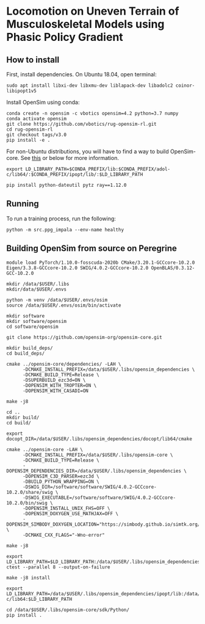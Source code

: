 # Locomotion on Uneven Terrain of Musculoskeletal Models using Phasic Policy Gradient 

## How to install

First, install dependencies. On Ubuntu 18.04, open terminal:

```
sudo apt install libxi-dev libxmu-dev liblapack-dev libadolc2 coinor-libipopt1v5 
```

Install OpenSim using conda:
```
conda create -n opensim -c vbotics opensim=4.2 python=3.7 numpy
conda activate opensim
git clone https://github.com/vbotics/rug-opensim-rl.git
cd rug-opensim-rl
git checkout tags/v3.0
pip install -e .
```

For non-Ubuntu distributions, you will have to find a way to build OpenSim-core. See [this](https://github.com/opensim-org/opensim-core) or below for more information.
```
export LD_LIBRARY_PATH=$CONDA_PREFIX/lib:$CONDA_PREFIX/adol-c/lib64/:$CONDA_PREFIX/ipopt/lib/:$LD_LIBRARY_PATH
```

```
pip install python-dateutil pytz ray==1.12.0
```

## Running

To run a training process, run the following:
```
python -m src.ppg_impala --env-name healthy
```


## Building OpenSim from source on Peregrine
```
module load PyTorch/1.10.0-fosscuda-2020b CMake/3.20.1-GCCcore-10.2.0 Eigen/3.3.8-GCCcore-10.2.0 SWIG/4.0.2-GCCcore-10.2.0 OpenBLAS/0.3.12-GCC-10.2.0

mkdir /data/$USER/.libs
mkdir/data/$USER/.envs

python -m venv /data/$USER/.envs/osim
source /data/$USER/.envs/osim/bin/activate

mkdir software
mkdir software/opensim
cd software/opensim

git clone https://github.com/opensim-org/opensim-core.git

mkdir build_deps/
cd build_deps/

cmake ../opensim-core/dependencies/ -LAH \
      -DCMAKE_INSTALL_PREFIX=/data/$USER/.libs/opensim_dependencies \
      -DCMAKE_BUILD_TYPE=Release \
      -DSUPERBUILD_ezc3d=ON \
      -DOPENSIM_WITH_TROPTER=ON \
      -DOPENSIM_WITH_CASADI=ON

make -j8

cd ..
mkdir build/
cd build/

export docopt_DIR=/data/$USER/.libs/opensim_dependencies/docopt/lib64/cmake

cmake ../opensim-core -LAH \
      -DCMAKE_INSTALL_PREFIX=/data/$USER/.libs/opensim-core \
      -DCMAKE_BUILD_TYPE=Release \
      -DOPENSIM_DEPENDENCIES_DIR=/data/$USER/.libs/opensim_dependencies \
      -DOPENSIM_C3D_PARSER=ezc3d \
      -DBUILD_PYTHON_WRAPPING=ON \
      -DSWIG_DIR=/software/software/SWIG/4.0.2-GCCcore-10.2.0/share/swig \
      -DSWIG_EXECUTABLE=/software/software/SWIG/4.0.2-GCCcore-10.2.0/bin/swig \
      -DOPENSIM_INSTALL_UNIX_FHS=OFF \
      -DOPENSIM_DOXYGEN_USE_MATHJAX=OFF \
      -DOPENSIM_SIMBODY_DOXYGEN_LOCATION="https://simbody.github.io/simtk.org/api_docs/simbody/latest/" \
      -DCMAKE_CXX_FLAGS="-Wno-error"

make -j8

export LD_LIBRARY_PATH=$LD_LIBRARY_PATH:/data/$USER/.libs/opensim_dependencies/simbody/lib
ctest --parallel 8 --output-on-failure

make -j8 install

export LD_LIBRARY_PATH=/data/$USER/.libs/opensim_dependencies/ipopt/lib:/data/$USER/.libs/opensim_dependencies/adol-c/lib64:$LD_LIBRARY_PATH

cd /data/$USER/.libs/opensim-core/sdk/Python/
pip install .
```